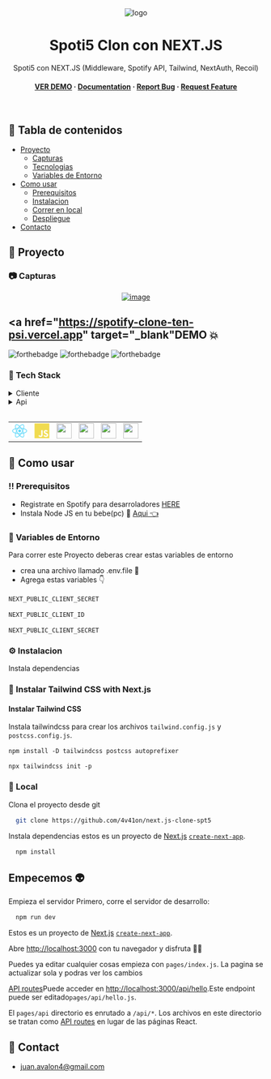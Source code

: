 <div align="center">

  <img src="https://isamoreira.com/wp-content/uploads/2020/12/Spotify-logo-2048x616.png" alt="logo" width="400" height="auto" />
  
  <h1>Spoti5 Clon con NEXT.JS</h1>
  
  <p>
  Spoti5 con NEXT.JS (Middleware, Spotify API, Tailwind, NextAuth, Recoil)
  </p>
  
  

   
<h4>
      <a href="https://spotify-clone-ten-psi.vercel.app">VER DEMO</a>
  <span> · </span>
    <a href="">Documentation</a>
  <span> · </span>
    <a href="">Report Bug</a>
  <span> · </span>
    <a href="">Request Feature</a>
  </h4>
</div>

<br />

<!-- Tabla de contenidos -->
## :notebook_with_decorative_cover: Tabla de contenidos

- [Proyecto](#star2-about-the-project)
  * [Capturas](#camera-screenshots)
  * [Tecnologias](#space_invader-tech-stack)
  * [Variables de Entorno](#key-environment-variables)
- [Como usar](#toolbox-getting-started)
  * [Prerequisitos](#bangbang-prerequisites)
  * [Instalacion](#gear-installation)
  * [Correr en local](#running-run-locally)
  * [Despliegue](#triangular_flag_on_post-deployment)
- [Contacto](#handshake-contact)

<!-- About the Project -->
## :star2: Proyecto
<!-- Screenshots -->

### :camera: Capturas


<div align="center">
<a href="" target="_blank"><img  src='![loginspoti5](https://user-images.githubusercontent.com/41521379/236543006-b8f8b815-cfc3-42ad-9617-3f2a8f4f3cf2.png)' alt='image'/></a>
</div>


## <a href="https://spotify-clone-ten-psi.vercel.app" target="_blank"DEMO 💥</a>

![forthebadge](https://forthebadge.com/images/badges/built-with-love.svg)
![forthebadge](https://forthebadge.com/images/badges/for-you.svg)
![forthebadge](https://forthebadge.com/images/badges/powered-by-coffee.svg)

### :space_invader: Tech Stack

<details>
  <summary>Cliente</summary>
  <ul>
    <li><a href="https://#/">Javascript</a></li>
    <li><a href="https://nextjs.org/">Next.js</a></li>
    <li><a href="https://reactjs.org/">React.js</a></li>
    <li><a href="https://tailwindcss.com/">TailwindCSS</a></li>
  </ul>
</details>

<details>
<summary>Api</summary>
  <ul>
    <li><a href="https://developer.spotify.com">Spotify for Developers</a></li>
  </ul>
</details>
<br />

<table>
    <tr>
        <td>
<a href="#"><img src="https://raw.githubusercontent.com/devicons/devicon/master/icons/react/react-original.svg" alt="" width="30" height="30" /></a>
        </td>
                        <td>
<a href="#"><img src="https://raw.githubusercontent.com/devicons/devicon/master/icons/javascript/javascript-plain.svg" alt="Google" width="30" height="30" /></a>
        </td>
                        <td>
<a href="#"><img src="https://user-images.githubusercontent.com/99184393/180462270-ea4a249c-627c-4479-9431-5c3fd25454c4.png" alt="" width="30" height="30" /></a>
        </td>
                        <td>
<a href="#"><img src="https://raw.githubusercontent.com/atulmy/oauth/master/web/public/images/social/google.svg" alt="" width="30" height="30" /></a>
        </td>
                                <td>
<a href="#"><img src="https://raw.githubusercontent.com/atulmy/oauth/master/web/public/images/tech/github.svg" alt="" width="30" height="30" /></a>
        </td>
                                <td>
<a href="#"><img src="https://raw.githubusercontent.com/atulmy/oauth/master/web/public/images/other/spotify.svg" alt="" width="30" height="30" /></a>
        </td>
    </tr>
</table>

## :toolbox: Como usar

### :bangbang: Prerequisitos

- Registrate en  Spotify para desarroladores <a href='https://developer.spotify.com'>HERE</a>
- Instala Node JS en tu bebe(pc) 👶 <a href='https://nodejs.org/en/'>Aqui 👈</a>

<!-- Env Variables -->

### :key: Variables de Entorno

Para correr este Proyecto deberas crear estas variables de entorno 

- crea una archivo llamado .env.file 📝
- Agrega estas variables 👇

`NEXT_PUBLIC_CLIENT_SECRET`

`NEXT_PUBLIC_CLIENT_ID`

`NEXT_PUBLIC_CLIENT_SECRET`

### :gear: Instalacion



Instala dependencias

### :test_tube: Instalar Tailwind CSS with Next.js

#### Instalar Tailwind CSS

Instala tailwindcss para crear los archivos  `tailwind.config.js` y `postcss.config.js`.

```
npm install -D tailwindcss postcss autoprefixer
```

```
npx tailwindcss init -p
```



<!-- Correr en  Local  -->

### :running: Local

Clona el proyecto desde git

```bash
  git clone https://github.com/4v41on/next.js-clone-spt5
```

Instala dependencias
estos es un proyecto de  [Next.js](https://nextjs.org/) [`create-next-app`](https://github.com/vercel/next.js/tree/canary/packages/create-next-app).

```bash
  npm install
```
## Empecemos 👽

Empieza el servidor
Primero, corre el servidor de desarrollo:

```bash
  npm run dev
```

Estos es un proyecto de [Next.js](https://nextjs.org/) [`create-next-app`](https://github.com/vercel/next.js/tree/canary/packages/create-next-app).

Abre [http://localhost:3000](http://localhost:3000) con tu navegador y disfruta 🎉🎊

Puedes ya editar cualquier cosas empieza con  `pages/index.js`. La pagina se actualizar sola y podras ver los cambios

[API routes](https://nextjs.org/docs/api-routes/introduction)Puede acceder en [http://localhost:3000/api/hello](http://localhost:3000/api/hello).Este endpoint puede ser editado`pages/api/hello.js`.

El `pages/api` directorio es enrutado a  `/api/*`. 
Los archivos en este directorio se tratan como [API routes](https://nextjs.org/docs/api-routes/introduction) 
en lugar de las páginas React.





## :handshake: Contact

- juan.avalon4@gmail.com



